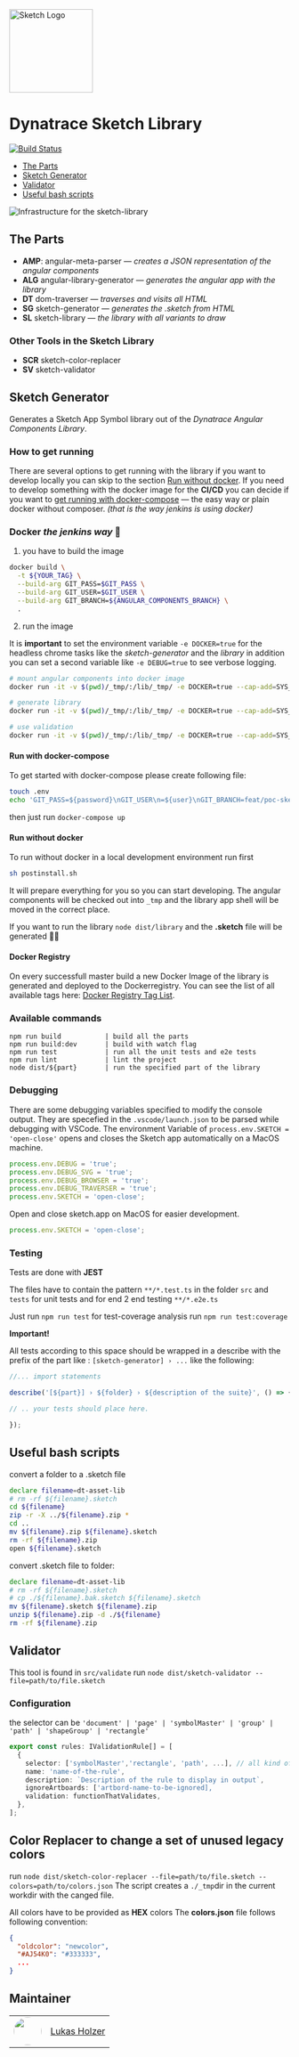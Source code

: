 <img src="https://cdn.worldvectorlogo.com/logos/sketch-1.svg" alt="Sketch Logo" width="150"/>

# Dynatrace Sketch Library

[![Build Status](https://webkins.lab.dynatrace.org/job/barista/job/sketch-generator/job/master/badge/icon)](https://webkins.lab.dynatrace.org/job/barista/job/sketch-generator/job/master/)

* [The Parts](#the-parts)
* [Sketch Generator](#sketch-generator)
* [Validator](#validator)
* [Useful bash scripts](#useful-bash-scripts)

![Infrastructure for the sketch-library](https://dt-cdn.net/images/infrastructure-1920-5387b3da7d.png)

## The Parts

* **AMP**: angular-meta-parser — *creates a JSON representation of the angular components*
* **ALG** angular-library-generator — *generates the angular app with the library*
* **DT** dom-traverser — *traverses and visits all HTML*
* **SG** sketch-generator — *generates the .sketch from HTML*
* **SL** sketch-library — *the library with all variants to draw*

### Other Tools in the Sketch Library

* **SCR** sketch-color-replacer
* **SV** sketch-validator

## Sketch Generator

Generates a Sketch App Symbol library out of the *Dynatrace Angular Components Library*.

### How to get running

There are several options to get running with the library if you want to develop locally you can skip to the section [Run without docker](#run-without-docker). If you need to develop something with the docker image for the **CI/CD** you can decide if you want to [get running with docker-compose](#run-with-docker-compose) — the easy way or plain docker without composer. *(that is the way jenkins is using docker)*

### Docker *the jenkins way* 🐳

1. you have to build the image

  ```bash
  docker build \
    -t ${YOUR_TAG} \
    --build-arg GIT_PASS=$GIT_PASS \
    --build-arg GIT_USER=$GIT_USER \
    --build-arg GIT_BRANCH=${ANGULAR_COMPONENTS_BRANCH} \
    .
  ```

2. run the image

It is **important** to set the environment variable `-e DOCKER=true` for the headless chrome tasks like the *sketch-generator* and the *library* in addition you can set a second variable like `-e DEBUG=true` to see verbose logging.

  ```bash
  # mount angular components into docker image
  docker run -it -v $(pwd)/_tmp/:/lib/_tmp/ -e DOCKER=true --cap-add=SYS_ADMIN ${container} ls -lah _tmp

  # generate library
  docker run -it -v $(pwd)/_tmp/:/lib/_tmp/ -e DOCKER=true --cap-add=SYS_ADMIN ${container} node dist/library

  # use validation
  docker run -it -v $(pwd)/_tmp/:/lib/_tmp/ -e DOCKER=true --cap-add=SYS_ADMIN ${container} node dist/sketch-validator --file="/path/to/file.sketch"
  ```

#### Run with docker-compose

To get started with docker-compose please create following file:

```bash
touch .env
echo 'GIT_PASS=${password}\nGIT_USER\n=${user}\nGIT_BRANCH=feat/poc-sketch' > .env
```

then just run `docker-compose up`

#### Run without docker

To run without docker in a local development environment run first

```bash
sh postinstall.sh
```

It will prepare everything for you so you can start developing.
The angular components will be checked out into `_tmp` and the library app shell will be moved in the correct place.

If you want to run the library `node dist/library` and the **.sketch** file will be generated 🤘🏻

#### Docker Registry


On every successfull master build a new Docker Image of the library is generated and deployed to the Dockerregistry.
You can see the list of all available tags here: [Docker Registry Tag List](https://webkins.lab.dynatrace.org:5000/v2/ng-sketch/tags/list).


### Available commands

```
npm run build           | build all the parts
npm run build:dev       | build with watch flag
npm run test            | run all the unit tests and e2e tests
npm run lint            | lint the project
node dist/${part}       | run the specified part of the library
```

### Debugging

There are some debugging variables specified to modify the console output.
They are specefied in the `.vscode/launch.json` to be parsed while debugging with VSCode.
The environment Variable of `process.env.SKETCH = 'open-close'` opens and closes the Sketch app automatically on a MacOS machine.

``` javascript
process.env.DEBUG = 'true';
process.env.DEBUG_SVG = 'true';
process.env.DEBUG_BROWSER = 'true';
process.env.DEBUG_TRAVERSER = 'true';
process.env.SKETCH = 'open-close';
```

Open and close sketch.app on MacOS for easier development.

``` javascript
process.env.SKETCH = 'open-close';
```

### Testing

Tests are done with **JEST**

The files have to contain the pattern `**/*.test.ts` in the folder `src` and `tests` for unit tests and
for end 2 end testing `**/*.e2e.ts`

Just run `npm run test`
for test-coverage analysis run `npm run test:coverage`

**Important!**

All tests according to this space should be wrapped in a describe with the prefix of the part like : `[sketch-generator] › ...` like the following:

```typescript
//... import statements

describe('[${part}] › ${folder} › ${description of the suite}', () => {

// .. your tests should place here.

});
```

## Useful bash scripts

convert a folder to a .sketch file

``` bash
declare filename=dt-asset-lib
# rm -rf ${filename}.sketch
cd ${filename}
zip -r -X ../${filename}.zip *
cd ..
mv ${filename}.zip ${filename}.sketch
rm -rf ${filename}.zip
open ${filename}.sketch

```

convert .sketch file to folder:

``` bash
declare filename=dt-asset-lib
# rm -rf ${filename}.sketch
# cp ./${filename}.bak.sketch ${filename}.sketch
mv ${filename}.sketch ${filename}.zip
unzip ${filename}.zip -d ./${filename}
rm -rf ${filename}.zip
```

## Validator

This tool is found in `src/validate`
run `node dist/sketch-validator --file=path/to/file.sketch`

### Configuration

the selector can be `'document' | 'page' | 'symbolMaster' | 'group' | 'path' | 'shapeGroup' | 'rectangle'`

``` typescript
export const rules: IValidationRule[] = [
  {
    selector: ['symbolMaster','rectangle', 'path', ...], // all kind of sketch instances
    name: 'name-of-the-rule',
    description: `Description of the rule to display in output`,
    ignoreArtboards: ['artbord-name-to-be-ignored],
    validation: functionThatValidates,
  },
];
```

## Color Replacer to change a set of unused legacy colors

run `node dist/sketch-color-replacer --file=path/to/file.sketch --colors=path/to/colors.json`
The script creates a `./_tmp`dir in the current workdir with the canged file.

All colors have to be provided as **HEX** colors
The **colors.json** file follows following convention:

```json
{
  "oldcolor": "newcolor",
  "#AJ54K0": "#333333",
  ...
}
```

## Maintainer

<table>
  <tr>
    <td style="width: 50px; height: 50px;">
      <img src="https://dev-jira.dynatrace.org/secure/useravatar?&ownerId=lukas.holzer" style="border-radius: 50%; width: 100%;">
    </td>
    <td style="line-height: 50px;"><a href="mailto:lukas.holzer@dynatrace.com">Lukas Holzer</a></td>
  </tr>
</table>
